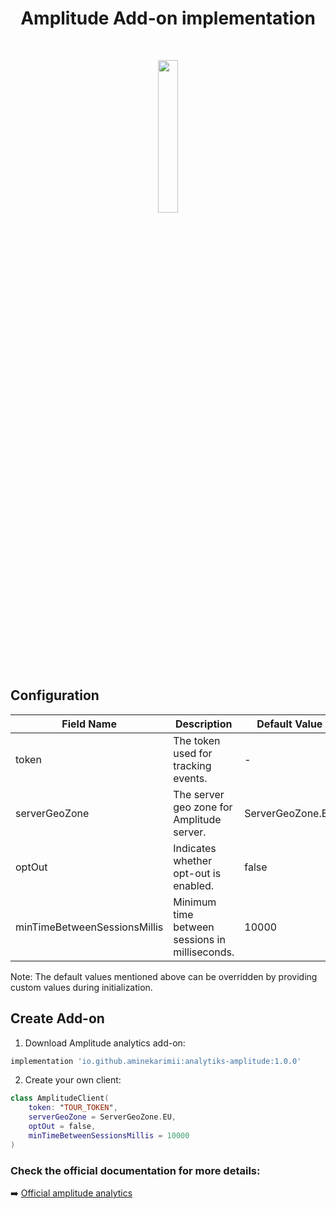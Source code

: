 
<h1 align="center">Amplitude Add-on implementation</h1></br>
<p align="center">
   <img src="https://github.com/aminekarimii/analytiks/assets/20410115/1f330afd-c805-4d54-9b74-654192f019b3" width="25%" />
</p>

## Configuration
| Field Name                 | Description                                    | Default Value |
|----------------------------|------------------------------------------------|---------------|
| token                      | The token used for tracking events.            | -             |
| serverGeoZone              | The server geo zone for Amplitude server.      | ServerGeoZone.EU |
| optOut                     | Indicates whether opt-out is enabled.         | false         |
| minTimeBetweenSessionsMillis | Minimum time between sessions in milliseconds. | 10000         |

Note: The default values mentioned above can be overridden by providing custom values during initialization.
## Create Add-on
1. Download Amplitude analytics add-on:
```gradle
implementation 'io.github.aminekarimii:analytiks-amplitude:1.0.0'
```
2. Create your own client:
``` kotlin
class AmplitudeClient(
    token: "TOUR_TOKEN",
    serverGeoZone = ServerGeoZone.EU,
    optOut = false,
    minTimeBetweenSessionsMillis = 10000
)
```

### Check the official documentation for more details: 
➡️ [Official amplitude analytics](https://www.docs.developers.amplitude.com/data/sdks/sdk-quickstart/)
